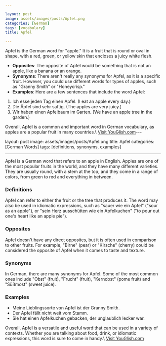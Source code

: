 ```yaml
---

layout: post
image: assets/images/posts/Apfel.png
categories: [German]
tags: [vocabulary]
title: Apfel

---
```


Apfel is the German word for "apple." It is a fruit that is round or oval in shape, with a red, green, or yellow skin that encloses a juicy white flesh.

* **Opposites**: The opposite of Apfel would be something that is not an apple, like a banana or an orange.
* **Synonyms**: There aren't really any synonyms for Apfel, as it is a specific fruit. However, you could use different words for types of apples, such as "Granny Smith" or "Honeycrisp."
* **Examples**: Here are a few sentences that include the word Apfel:

1. Ich esse jeden Tag einen Apfel. (I eat an apple every day.)
2. Die Äpfel sind sehr saftig. (The apples are very juicy.)
3. Wir haben einen Apfelbaum im Garten. (We have an apple tree in the garden.)

Overall, Apfel is a common and important word in German vocabulary, as apples are a popular fruit in many countries.\ <a id="yg-widget-0" class="youglish-widget" data-query="Apfel" data-lang="german" data-components="8412" data-auto-start="0" data-bkg-color="theme_light" data-title="How%20to%20pronounce%20Apfel%20in%20German"  rel="nofollow" href="https://youglish.com">Visit YouGlish.com</a><script async src="https://youglish.com/public/emb/widget.js" charset="utf-8"></script>---

layout: post
image: assets/images/posts/Apfel.png
title: Apfel
categories: [German Words]
tags: [definitions, synonyms, examples]

---

Apfel is a German word that refers to an apple in English. Apples are one of the most popular fruits in the world, and they have many different varieties. They are usually round, with a stem at the top, and they come in a range of colors, from green to red and everything in between.

### Definitions

Apfel can refer to either the fruit or the tree that produces it. The word may also be used in idiomatic expressions, such as "sauer wie ein Apfel" ("sour as an apple"), or "sein Herz ausschütten wie ein Apfelkuchen" ("to pour out one's heart like an apple pie").

### Opposites

Apfel doesn't have any direct opposites, but it is often used in comparison to other fruits. For example, "Birne" (pear) or "Kirsche" (cherry) could be considered the opposite of Apfel when it comes to taste and texture.

### Synonyms

In German, there are many synonyms for Apfel. Some of the most common ones include "Obst" (fruit), "Frucht" (fruit), "Kernobst" (pome fruit) and "Süßmost" (sweet juice).

### Examples

- Meine Lieblingssorte von Apfel ist der Granny Smith.
- Der Apfel fällt nicht weit vom Stamm.
- Sie hat einen Apfelkuchen gebacken, der unglaublich lecker war.

Overall, Apfel is a versatile and useful word that can be used in a variety of contexts. Whether you are talking about food, drink, or idiomatic expressions, this word is sure to come in handy.\ <a id="yg-widget-0" class="youglish-widget" data-query="Apfel" data-lang="german" data-components="8412" data-auto-start="0" data-bkg-color="theme_light" data-title="How%20to%20pronounce%20Apfel%20in%20German"  rel="nofollow" href="https://youglish.com">Visit YouGlish.com</a><script async src="https://youglish.com/public/emb/widget.js" charset="utf-8"></script>